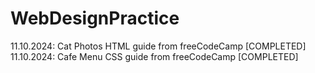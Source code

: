# WebDesignPractice
11.10.2024:   Cat Photos HTML guide from freeCodeCamp [COMPLETED] <br/>
11.10.2024:   Cafe Menu CSS guide from freeCodeCamp [COMPLETED] <br/>